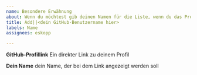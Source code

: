 ```yaml
---
name: Besondere Erwähnung
about: Wenn du möchtest gib deinen Namen für die Liste, wenn du das Projekt nutzt.
title: Add||<dein GitHub-Benutzername hier>
labels: Name
assignees: eskopp

---
```


**GitHub-Profillink**
Ein direkter Link zu deinem Profil

**Dein Name**
dein Name, der bei dem Link angezeigt werden soll
